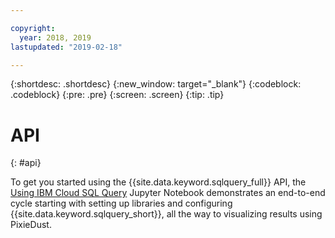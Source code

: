 ```yaml
---

copyright:
  year: 2018, 2019
lastupdated: "2019-02-18"

---
```


{:shortdesc: .shortdesc}
{:new_window: target="_blank"}
{:codeblock: .codeblock}
{:pre: .pre}
{:screen: .screen}
{:tip: .tip}



# API
{: #api}

To get you started using the {{site.data.keyword.sqlquery_full}} API, the 
[Using IBM Cloud SQL Query](https://dataplatform.cloud.ibm.com/exchange/public/entry/view/4a9bb1c816fb1e0f31fec5d580e4e14d) 
Jupyter Notebook demonstrates an end-to-end cycle starting with setting up libraries and configuring {{site.data.keyword.sqlquery_short}}, all the way to visualizing results using PixieDust.



